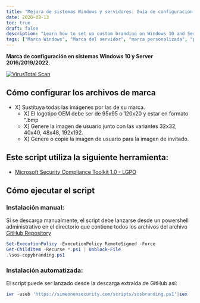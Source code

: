 ```yaml
---
title: "Mejora de sistemas Windows y servidores: Guía de configuración de marcas personalizadas"
date: 2020-08-13
toc: true
draft: false
description: "Learn how to set up custom branding on Windows 10 and Server 2016/2019/2022 systems to personalize your user experience."
tags: ["Marca Windows", "Marca del servidor", "marca personalizada", "personalización del sistema", "configuración de marca", "Windows 10", "Servidor 2016", "Servidor 2019", "Servidor 2022", "experiencia del usuario", "guía de personalización del sistema", "personalización", "marca del sistema", "Personalización de Windows", "Personalización del servidor", "Logotipo OEM", "imagen de usuario", "imagen invitada", "guión de marca", "Kit de herramientas de cumplimiento de seguridad de Microsoft", "Configuración de la marca Windows", "Configuración de la marca del servidor", "guía de marca personalizada", "marca personalizada", "tutorial de personalización del sistema", "Personalización del sistema Windows", "Personalización del sistema de servidores", "imágenes de marca", "buenas prácticas de marca", "Consejos de personalización de Windows", "Técnicas de personalización del servidor"]
---
```


**Marca de configuración en sistemas Windows 10 y Server 2016/2019/2022**.

[![VirusTotal Scan](https://github.com/simeononsecurity/Windows-Branding-Script/actions/workflows/virustotal.yml/badge.svg)](https://github.com/simeononsecurity/Windows-Branding-Script/actions/workflows/virustotal.yml)

## Cómo configurar los archivos de marca
- X] Sustituya todas las imágenes por las de su marca.
  - X] El logotipo OEM debe ser de 95x95 o 120x20 y estar en formato ".bmp
  - X] Genere la imagen de usuario junto con las variantes 32x32, 40x40, 48x48, 192x192.
  - X] Genere o copie la imagen de usuario para la imagen de invitado.
  
## Este script utiliza la siguiente herramienta:
- [Microsoft Security Compliance Toolkit 1.0 - LGPO](https://www.microsoft.com/en-us/download/details.aspx?id=55319)

## Cómo ejecutar el script
### Instalación manual:
Si se descarga manualmente, el script debe lanzarse desde un powershell administrativo en el directorio que contiene todos los archivos del archivo [GitHub Repository](https://github.com/simeononsecurity/Windows-Branding-Script)
```powershell
Set-ExecutionPolicy -ExecutionPolicy RemoteSigned -Force
Get-ChildItem -Recurse *.ps1 | Unblock-File
.\sos-copybranding.ps1
```
### Instalación automatizada:
El script puede ser lanzado desde la descarga extraída de GitHub así:
```powershell
iwr -useb 'https://simeononsecurity.com/scripts/sosbranding.ps1'|iex
```

